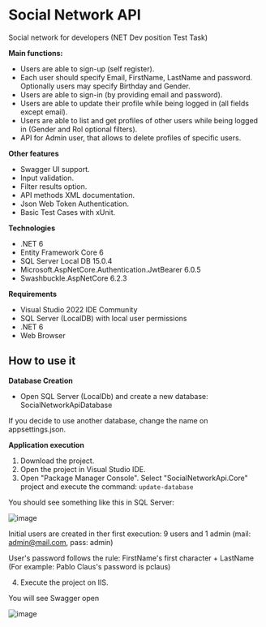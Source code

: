 # Social Network API

Social network for developers (NET Dev position Test Task)

**Main functions:**

- Users are able to sign-up (self register).
- Each user should specify Email, FirstName, LastName and password. Optionally users may specify Birthday and Gender.
- Users are able to sign-in (by providing email and password).
- Users are able to update their profile while being logged in (all fields except email).
- Users are able to list and get profiles of other users while being logged in (Gender and Rol optional filters).
- API for Admin user, that allows to delete profiles of specific users.

**Other features**

- Swagger UI support.
- Input validation.
- Filter results option.
- API methods XML documentation.
- Json Web Token Authentication.
- Basic Test Cases with xUnit.

**Technologies**
- .NET 6
- Entity Framework Core 6
- SQL Server Local DB 15.0.4
- Microsoft.AspNetCore.Authentication.JwtBearer 6.0.5
- Swashbuckle.AspNetCore 6.2.3


**Requirements**

- Visual Studio 2022 IDE Community
- SQL Server (LocalDB) with local user permissions
- .NET 6
- Web Browser

## **How to use it**

**Database Creation**

- Open SQL Server (LocalDb) and create a new database: SocialNetworkApiDatabase

If you decide to use another database, change the name on appsettings.json.

**Application execution**

1. Download the project.
2. Open the project in Visual Studio IDE.
3. Open "Package Manager Console". Select "SocialNetworkApi.Core" project and execute the command: 
`update-database`

You should see something like this in SQL Server:

![image](https://user-images.githubusercontent.com/14250936/173121654-4b556230-4e7c-491b-b583-50f2753b78b5.png)

Initial users are created in ther first execution: 9 users and 1 admin (mail: admin@mail.com, pass: admin)

User's password follows the rule: FirstName's first character + LastName (For example: Pablo Claus's password is pclaus)

4. Execute the project on IIS.

You will see Swagger open

![image](https://user-images.githubusercontent.com/14250936/173207776-40021b51-7b61-4658-a578-44eb909c433e.png)

